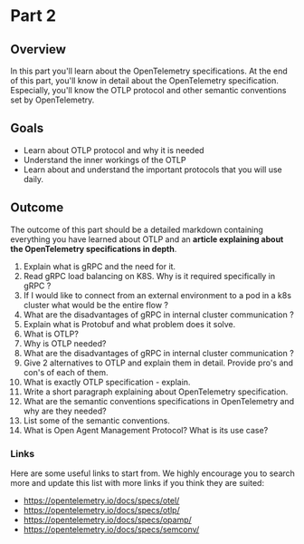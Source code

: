 # Part 2

## Overview

In this part you'll learn about the OpenTelemetry specifications.
At the end of this part, you'll know in detail about the OpenTelemetry specification.
Especially, you'll know the OTLP protocol and other semantic conventions set by OpenTelemetry.

## Goals 
  - Learn about OTLP protocol and why it is needed
  - Understand the inner workings of the OTLP 
  - Learn about and understand the important protocols that you will use daily.

## Outcome
The outcome of this part should be a detailed markdown containing everything you have learned about OTLP and an **article explaining about the OpenTelemetry specifications in depth**.

1. Explain what is gRPC and the need for it.
2. Read gRPC load balancing on K8S. Why is it required specifically in gRPC ? 
3. If I would like to connect from an external environment to a pod in a k8s cluster what would be the entire flow ?
4. What are the disadvantages of gRPC in internal cluster communication ?
3. Explain what is Protobuf and what problem does it solve.
4. What is OTLP?
5. Why is OTLP needed?
6. What are the disadvantages of gRPC in internal cluster communication ?
7. Give 2 alternatives to OTLP and explain them in detail. Provide pro's and con's of each of them.
8. What is exactly OTLP specification - explain.
9. Write a short paragraph explaining about OpenTelemetry specification.
10. What are the semantic conventions specifications in OpenTelemetry and why are they needed?
11. List some of the semantic conventions.
12. What is Open Agent Management Protocol? What is its use case?

### Links

Here are some useful links to start from. We highly encourage you to search more and update this list with more links if you think they are suited:

* <https://opentelemetry.io/docs/specs/otel/>
* <https://opentelemetry.io/docs/specs/otlp/>
* <https://opentelemetry.io/docs/specs/opamp/>
* <https://opentelemetry.io/docs/specs/semconv/>

